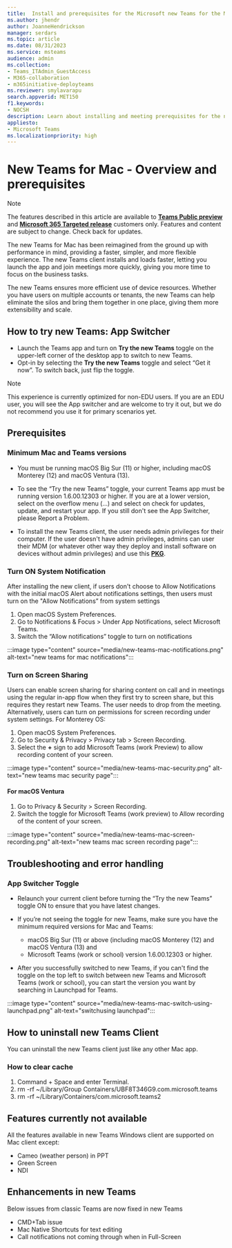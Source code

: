 ```yaml
---
title:  Install and prerequisites for the Microsoft new Teams for the Mac
ms.author: jhendr
author: JoanneHendrickson
manager: serdars
ms.topic: article
ms.date: 08/31/2023
ms.service: msteams
audience: admin
ms.collection: 
- Teams_ITAdmin_GuestAccess
- M365-collaboration
- m365initiative-deployteams
ms.reviewer: smylavarapu
search.appverid: MET150
f1.keywords:
- NOCSH
description: Learn about installing and meeting prerequisites for the new Microsoft Teams desktop client for the Mac
appliesto: 
- Microsoft Teams
ms.localizationpriority: high
---
```

# New Teams for Mac - Overview and prerequisites

>[!Note]
> The features described in this article are available to [**Teams Public preview**](/microsoftteams/public-preview-doc-updates) and [**Microsoft 365 Targeted release**](/microsoft-365/admin/manage/release-options-in-office-365?view=o365-worldwide#targeted-release) customers only. Features and content are subject to change. Check back for updates.


The new Teams for Mac has been reimagined from the ground up with performance in mind, providing a faster, simpler, and more flexible experience. The new Teams client installs and loads faster, letting you launch the app and join meetings more quickly, giving you more time to focus on the business tasks.

The new Teams ensures more efficient use of device resources. Whether you have users on multiple accounts or tenants, the new Teams can help eliminate the silos and bring them together in one place, giving them more extensibility and scale.


## How to try new Teams: App Switcher 

- Launch the Teams app and turn on **Try the new Teams** toggle on the upper-left corner of the desktop app to switch to new Teams. 
- Opt-in by selecting the **Try the new Teams** toggle and select “Get it now”.  To switch back, just flip the toggle.

>[!Note]
>This experience is currently optimized for non-EDU users. If you are an EDU user, you will see the App switcher and are welcome to try it out, but we do not recommend you use it for primary scenarios yet.


## Prerequisites

### Minimum Mac and Teams versions 

- You must be running macOS Big Sur (11) or higher, including macOS Monterey (12) and macOS Ventura (13). 

- To see the “Try the new Teams” toggle, your current Teams app must be running version 1.6.00.12303 or higher. If you are at a lower version, select on the overflow menu (…) and select on check for updates, update, and restart your app. If you still don't see the App Switcher, please Report a Problem.  

- To install the new Teams client, the user needs admin privileges for their computer. If the user doesn't have admin privileges, admins can user their MDM (or whatever other way they deploy and install software on devices without admin privileges) and use this [**PKG**](https://statics.teams.cdn.office.net/production-osx/enterprise/webview2/lkg/MicrosoftTeams.pkg).  


### Turn ON System Notification 

After installing the new client, if users don't choose to Allow Notifications with the initial macOS Alert about notifications settings, then users must turn on the "Allow Notifications” from system settings  

1. Open macOS System Preferences. 
2. Go to Notifications & Focus > Under App Notifications, select Microsoft Teams. 
3. Switch the “Allow notifications” toggle to turn on notifications 

:::image type="content" source="media/new-teams-mac-notifications.png" alt-text="new teams for mac notifications"::: 


### Turn on Screen Sharing 

Users can enable screen sharing for sharing content on call and in meetings using the regular in-app flow when they first try to screen share, but this requires they restart new Teams. The user needs to drop from the meeting. Alternatively, users can turn on permissions for screen recording under system settings. 
For Monterey OS: 

1. Open macOS System Preferences. 
2. Go to Security & Privacy > Privacy tab > Screen Recording. 
3. Select the **+** sign to add Microsoft Teams (work Preview) to allow recording content of your screen.

 :::image type="content" source="media/new-teams-mac-security.png" alt-text="new teams mac security page":::

 
#### For macOS Ventura
 
1. Go to Privacy & Security > Screen Recording.  
2. Switch the toggle for Microsoft Teams (work preview) to Allow recording of the content of your screen.   

:::image type="content" source="media/new-teams-mac-screen-recording.png" alt-text="new teams mac screen recording page":::


## Troubleshooting and error handling

### App Switcher Toggle

- Relaunch your current client before turning the “Try the new Teams” toggle ON to ensure that you have latest changes.

- If you’re not seeing the toggle for new Teams, make sure you have the minimum required versions for Mac and Teams:

  - macOS Big Sur (11) or above (including macOS Monterey (12) and macOS Ventura (13) and
  - Microsoft Teams (work or school) version 1.6.00.12303 or higher. 

- After you successfully switched to new Teams, if you can't find the toggle on the top left to switch between new Teams and Microsoft Teams (work or school), you can start the version you want by searching in Launchpad for Teams.   
 
:::image type="content" source="media/new-teams-mac-switch-using-launchpad.png" alt-text="switchusing launchpad":::

## How to uninstall new Teams Client

You can uninstall the new Teams client just like any other Mac app.

### How to clear cache
1.	Command + Space and enter Terminal.
2.	rm -rf ~/Library/Group Containers/UBF8T346G9.com.microsoft.teams
3.	rm -rf ~/Library/Containers/com.microsoft.teams2


## Features currently not available
 
All the features available in new Teams Windows client are supported on Mac client except:

- Cameo (weather person) in PPT
- Green Screen
- NDI   

## Enhancements in new Teams

Below issues from classic Teams are now fixed in new Teams

- CMD+Tab issue
- Mac Native Shortcuts for text editing
- Call notifications not coming through when in Full-Screen
